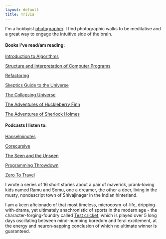 ```yaml
---
layout: default
title: Trivia
---
```

I'm a hobbyist [photographer](https://www.instagram.com/cs31415). I find photographic walks to be meditative and a great way to engage the intuitive side of the brain.
	
#### Books I've read/am reading:
[Introduction to Algorithms](https://www.amazon.com/Introduction-Algorithms-3rd-MIT-Press/dp/0262033844/ref=sr_1_4?dchild=1&keywords=algorithms&qid=1591395518&sr=8-4)

[Structure and Interpretation of Computer Programs](https://www.amazon.com/Structure-Interpretation-Computer-Programs-Engineering/dp/0262510871/ref=sr_1_1?crid=LMZZR2WABYZH&dchild=1&keywords=structure+and+interpretation+of+computer+programs&qid=1591395553&sprefix=structure+and+%2Caps%2C209&sr=8-1)

[Refactoring](https://www.amazon.com/Refactoring-Improving-Existing-Addison-Wesley-Signature/dp/0134757599/ref=sr_1_1?crid=1RBUOMK3L3E97&dchild=1&keywords=refactoring+martin+fowler&qid=1591395577&sprefix=Refactoring%2Caps%2C234&sr=8-1)

[Skeptics Guide to the Universe](https://www.amazon.com/Skeptics-Guide-Universe-Really-Increasingly-ebook/dp/B079L5FDBJ/ref=sr_1_1?crid=3P8QWLJYZUW1E&dchild=1&keywords=skeptics+guide+to+the+universe+book&qid=1591395597&sprefix=skeptics+%2Caps%2C218&sr=8-1)

[The Collapsing Universe](https://www.amazon.com/Collapsing-Universe-Story-Black-Holes/dp/0802704867/ref=sr_1_1?dchild=1&keywords=the+collapsing+universe&qid=1591395616&sr=8-1)

[The Adventures of Huckleberry Finn](https://www.amazon.com/Adventures-Huckleberry-Finn-Mark-Twain/dp/1499296983/ref=sr_1_1_sspa?crid=1WBOQDYGL1AV6&dchild=1&keywords=huckleberry+finn+by+mark+twain&qid=1591395633&sprefix=huck%2Caps%2C211&sr=8-1-spons&psc=1&spLa=ZW5jcnlwdGVkUXVhbGlmaWVyPUExTVdQS0ZVN01XMzBKJmVuY3J5cHRlZElkPUExMDQ2NDc2MktPOFpMNFlBVk5HVSZlbmNyeXB0ZWRBZElkPUEwNDkwMjIyMjdJOFBVVE1WRDM0OCZ3aWRnZXROYW1lPXNwX2F0ZiZhY3Rpb249Y2xpY2tSZWRpcmVjdCZkb05vdExvZ0NsaWNrPXRydWU=)

[The Adventures of Sherlock Holmes](https://www.amazon.com/Adventures-Sherlock-Holmes-AmazonClassics-ebook/dp/B07NTTQVM3/ref=sr_1_5?crid=XC9B3JUG42OU&dchild=1&keywords=adventures+of+sherlock+holmes+book&qid=1591395667&sprefix=adventures+of+sher%2Caps%2C214&sr=8-5)			
	
#### Podcasts I listen to:
[Hanselminutes](https://hanselminutes.simplecast.com/)

[Corecursive](https://corecursive.com/)

[The Seen and the Unseen](https://seenunseen.in/)

[Programming Throwdown](https://www.programmingthrowdown.com/)

[Zero To Travel](https://zerototravel.com/travel-podcast/)
		

I wrote a series of 16 short stories about a pair of maverick, prank-loving kids named Ramu and Somu,
one a dreamer, the other a doer, living in the musty, nondescript town of Shivajinagar in the Indian 
hinterland. 
	

I am a keen aficionado of that most timeless, microcosm-of-life, dripping-with-drama, yet ultimately anachronistic of sports in the modern age - the character-forging-foundry called [Test cricket](https://en.wikipedia.org/wiki/Test_cricket), which is played over 5 long days oscillating between mind-numbing boredom and feral excitement, at the energy and neuron-sapping conclusion of which no ultimate winner is guaranteed.



